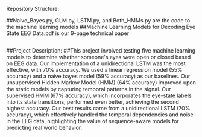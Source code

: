Repository Structure:

  ##Naive_Bayes.py, GLM.py, LSTM.py, and Both_HMMs.py are the code to the machine learning models 
  ##Machine Learning Models for Decoding Eye State EEG Data.pdf is our 9-page technical paper
##
##Project Description:
  ##This project involved testing five machine learning models to determine whether someone's eyes were open or closed based on EEG data. Our implementation of a unidirectional LSTM was the most effective, with 70% accuracy. We used a linear regression model (55% accuracy) and a naive bayes model (59% accuracy) as our baselines. Our unsupervised Hidden Markov Model (HMM) (64% accuracy) improved upon the static models by capturing temporal patterns in the signal. Our supervised HMM (67% accuracy), which incorporates the eye-state labels into its state transitions, performed even better, achieving the second highest accuracy. Our best results came from a unidirectional LSTM (70% accuracy), which effectively handled the temporal dependencies and noise in the EEG data, highlighting the value of sequence-aware models for predicting real world behavior.
